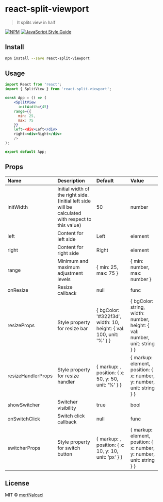 # react-split-viewport

> It splits view in half

[![NPM](https://img.shields.io/npm/v/react-split-viewport.svg)](https://www.npmjs.com/package/react-split-viewport) [![JavaScript Style Guide](https://img.shields.io/badge/code_style-standard-brightgreen.svg)](https://standardjs.com)

## Install

```bash
npm install --save react-split-viewport
```

## Usage

```jsx
import React from 'react';
import { SplitView } from 'react-split-viewport';

const App = () => (
	<SplitView
	  initWidth={45}
    range={{
      min: 25,
      max: 75
    }}
    left=<div>Left</div>
    right=<div>Right</div>
	/>
);

export default App;
```

## Props

| Name                                         | Description         |Default | Value            |
|:--------------------------------------------------|:----------------------------------|:-----|:--------|
| initWidth                          | Initial width of the right side.(Initial left side will be calculated with respect to this value)                    | 50   | number    |
| left                          | Content for left side                    | <div>Left</div>   | element   |
| right                          | Content for right side                    | <div>Right</div>   | element   |
| range                          | Minimum and maximum adjustment levels                    | { min: 25, max: 75 }   | { min: number, max: number }    |
| onResize                          | Resize callback                    | null   | func   |
| resizeProps                          | Style property for resize bar                    | { bgColor: '#322f3d', width: 10, height: { val: 100, unit: '%' } }   | { bgColor: string, width: number, height: { val: number, unit: string } }   |
| resizeHandlerProps                          | Style property for resize handler                    | { markup: <DefaultResizeHandler />, position: { x: 50, y: 50, unit: '%' } }   | { markup: element, position: { x: number, y: number, unit: string } }   |
| showSwitcher                          | Switcher visibility                    | true   | bool   |
| onSwitchClick                          | Switch click callback                    | null   | func   |
| switcherProps                          | Style property for switch button                    | { markup: <DefaultButton />, position: { x: 10, y: 10, unit: 'px' } }   | { markup: element, position: { x: number, y: number, unit: string } }   |

## License

MIT © [mertNalcaci](https://github.com/mertNalcaci)
